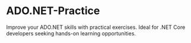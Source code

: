# ADO.NET-Practice
Improve your ADO.NET skills with practical exercises. Ideal for .NET Core developers seeking hands-on learning opportunities.
